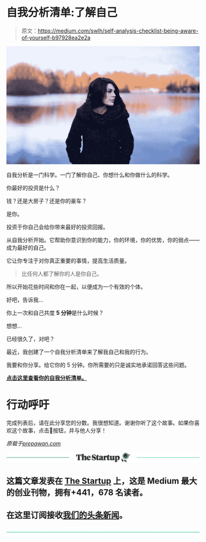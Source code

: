 # 自我分析清单:了解自己

> 原文：<https://medium.com/swlh/self-analysis-checklist-being-aware-of-yourself-b97928ea2e2a>

![](img/b55ed33ff9e3303938ca1c887521e369.png)

自我分析是一门科学。一门了解你自己、你想什么和你做什么的科学。

你最好的投资是什么？

钱？还是大房子？还是你的豪车？

是你。

投资于你自己会给你带来最好的投资回报。

从自我分析开始。它帮助你意识到你的能力，你的环境，你的优势，你的弱点——成为最好的自己。

它让你专注于对你真正重要的事情，提高生活质量。

> 比任何人都了解你的人是你自己。

所以开始花些时间和你在一起，以便成为一个有效的个体。

好吧，告诉我…

你上一次和自己共度 **5 分钟**是什么时候？

想想…

已经很久了，对吧？

最近，我创建了一个自我分析清单来了解我自己和我的行为。

我要和你分享。给它你的 5 分钟。你所需要的只是诚实地承诺回答这些问题。

[**点击这里查看你的自我分析清单。**](https://gallery.mailchimp.com/9d63c107f7cbf516a5595ebb1/files/ea0ecfdf-41c0-451f-b18c-cf11d2820db7/Self_Analysis_Checklist.pdf)

# 行动呼吁

完成列表后，请在此分享您的分数。我很想知道。谢谢你听了这个故事。如果你喜欢这个故事，点击👏按钮，并与他人分享！

*原载于*[*prepawan.com*](http://prepawan.com/self-analysis-checklist/)

[![](img/308a8d84fb9b2fab43d66c117fcc4bb4.png)](https://medium.com/swlh)

## 这篇文章发表在 [The Startup](https://medium.com/swlh) 上，这是 Medium 最大的创业刊物，拥有+441，678 名读者。

## 在这里订阅接收[我们的头条新闻](https://growthsupply.com/the-startup-newsletter/)。

[![](img/b0164736ea17a63403e660de5dedf91a.png)](https://medium.com/swlh)